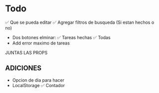 # Todo

✅ Que se pueda editar 
✅ Agregar filtros de busqueda (Si estan hechos o no)
- Dos botones elminar: 
    ✅ Tareas hechas
    ✅ Todas 
- Add error maximo de tareas

JUNTAS LAS PROPS


## ADICIONES
- Opcion de dia para hacer
- LocalStorage
✅ Contador